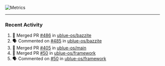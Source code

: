 ![Metrics](https://metrics.lecoq.io/KyleGospo?template=classic&base=header%2C%20activity%2C%20community%2C%20repositories%2C%20metadata&base.indepth=false&base.hireable=false&base.skip=false&config.timezone=America%2FLos_Angeles)

---
### Recent Activity
<!--START_SECTION:activity-->
1. 🎉 Merged PR [#486](https://github.com/ublue-os/bazzite/pull/486) in [ublue-os/bazzite](https://github.com/ublue-os/bazzite)
2. 🗣 Commented on [#485](https://github.com/ublue-os/bazzite/issues/485#issuecomment-1785904823) in [ublue-os/bazzite](https://github.com/ublue-os/bazzite)
3. 🎉 Merged PR [#405](https://github.com/ublue-os/main/pull/405) in [ublue-os/main](https://github.com/ublue-os/main)
4. 🎉 Merged PR [#50](https://github.com/ublue-os/framework/pull/50) in [ublue-os/framework](https://github.com/ublue-os/framework)
5. 🗣 Commented on [#50](https://github.com/ublue-os/framework/pull/50#issuecomment-1784448854) in [ublue-os/framework](https://github.com/ublue-os/framework)
<!--END_SECTION:activity-->
